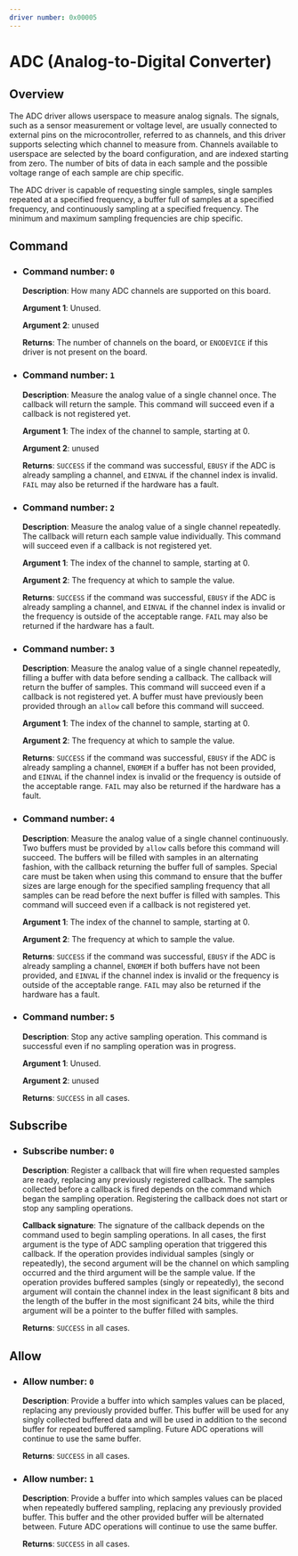 ```yaml
---
driver number: 0x00005
---
```


# ADC (Analog-to-Digital Converter)

## Overview

The ADC driver allows userspace to measure analog signals. The signals, such as
a sensor measurement or voltage level, are usually connected to external pins
on the microcontroller, referred to as channels, and this driver supports
selecting which channel to measure from. Channels available to userspace are
selected by the board configuration, and are indexed starting from zero.
The number of bits of data in each sample and the possible voltage range of
each sample are chip specific.

The ADC driver is capable of requesting single samples, single samples repeated
at a specified frequency, a buffer full of samples at a specified frequency,
and continuously sampling at a specified frequency. The minimum and maximum
sampling frequencies are chip specific.

## Command

  * ### Command number: `0`

    **Description**: How many ADC channels are supported on this board.

    **Argument 1**: Unused.

    **Argument 2**: unused

    **Returns**: The number of channels on the board, or `ENODEVICE` if this
    driver is not present on the board.

  * ### Command number: `1`

    **Description**: Measure the analog value of a single channel once. The
    callback will return the sample. This command will succeed even if a
    callback is not registered yet.

    **Argument 1**: The index of the channel to sample, starting at 0.

    **Argument 2**: unused

    **Returns**: `SUCCESS` if the command was successful, `EBUSY` if the ADC is
    already sampling a channel, and `EINVAL` if the channel index is invalid.
    `FAIL` may also be returned if the hardware has a fault.

  * ### Command number: `2`

    **Description**: Measure the analog value of a single channel repeatedly.
    The callback will return each sample value individually. This command will
    succeed even if a callback is not registered yet.

    **Argument 1**: The index of the channel to sample, starting at 0.

    **Argument 2**: The frequency at which to sample the value.

    **Returns**: `SUCCESS` if the command was successful, `EBUSY` if the ADC is
    already sampling a channel, and `EINVAL` if the channel index is invalid or
    the frequency is outside of the acceptable range. `FAIL` may also be
    returned if the hardware has a fault.

  * ### Command number: `3`

    **Description**: Measure the analog value of a single channel repeatedly,
    filling a buffer with data before sending a callback. The callback will
    return the buffer of samples. This command will succeed even if a callback
    is not registered yet. A buffer must have previously been provided through
    an `allow` call before this command will succeed.

    **Argument 1**: The index of the channel to sample, starting at 0.

    **Argument 2**: The frequency at which to sample the value.

    **Returns**: `SUCCESS` if the command was successful, `EBUSY` if the ADC is
    already sampling a channel, `ENOMEM` if a buffer has not been provided, and
    `EINVAL` if the channel index is invalid or the frequency is outside of the
    acceptable range. `FAIL` may also be returned if the hardware has a fault.

  * ### Command number: `4`

    **Description**: Measure the analog value of a single channel continuously.
    Two buffers must be provided by `allow` calls before this command will
    succeed. The buffers will be filled with samples in an alternating fashion,
    with the callback returning the buffer full of samples. Special care must
    be taken when using this command to ensure that the buffer sizes are large
    enough for the specified sampling frequency that all samples can be read
    before the next buffer is filled with samples. This command will succeed
    even if a callback is not registered yet.

    **Argument 1**: The index of the channel to sample, starting at 0.

    **Argument 2**: The frequency at which to sample the value.

    **Returns**: `SUCCESS` if the command was successful, `EBUSY` if the ADC is
    already sampling a channel, `ENOMEM` if both buffers have not been
    provided, and `EINVAL` if the channel index is invalid or the frequency is
    outside of the acceptable range. `FAIL` may also be returned if the
    hardware has a fault.

  * ### Command number: `5`

    **Description**: Stop any active sampling operation. This command is
    successful even if no sampling operation was in progress.

    **Argument 1**: Unused.

    **Argument 2**: unused

    **Returns**: `SUCCESS` in all cases.

## Subscribe

  * ### Subscribe number: `0`

    **Description**: Register a callback that will fire when requested samples
    are ready, replacing any previously registered callback. The samples
    collected before a callback is fired depends on the command which began the
    sampling operation. Registering the callback does not start or stop any
    sampling operations.

    **Callback signature**: The signature of the callback depends on the
    command used to begin sampling operations. In all cases, the first argument
    is the type of ADC sampling operation that triggered this callback. If the
    operation provides individual samples (singly or repeatedly), the second
    argument will be the channel on which sampling occurred and the third
    argument will be the sample value. If the operation provides buffered
    samples (singly or repeatedly), the second argument will contain the
    channel index in the least significant 8 bits and the length of the buffer
    in the most significant 24 bits, while the third argument will be a pointer
    to the buffer filled with samples.

    **Returns**: `SUCCESS` in all cases.

## Allow

  * ### Allow number: `0`

    **Description**: Provide a buffer into which samples values can be placed,
    replacing any previously provided buffer. This buffer will be used for any
    singly collected buffered data and will be used in addition to the second
    buffer for repeated buffered sampling. Future ADC operations will continue
    to use the same buffer.

    **Returns**: `SUCCESS` in all cases.

  * ### Allow number: `1`

    **Description**: Provide a buffer into which samples values can be placed
    when repeatedly buffered sampling, replacing any previously provided buffer.
    This buffer and the other provided buffer will be alternated between. Future
    ADC operations will continue to use the same buffer.

    **Returns**: `SUCCESS` in all cases.

